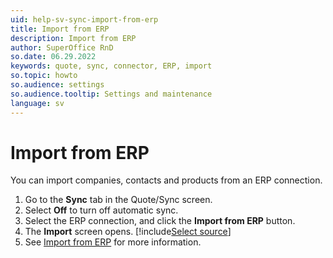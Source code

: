 ```yaml
---
uid: help-sv-sync-import-from-erp
title: Import from ERP
description: Import from ERP
author: SuperOffice RnD
so.date: 06.29.2022
keywords: quote, sync, connector, ERP, import
so.topic: howto
so.audience: settings
so.audience.tooltip: Settings and maintenance
language: sv
---
```


# Import from ERP

You can import companies, contacts and products from an ERP connection.

1. Go to the **Sync** tab in the Quote/Sync screen.
2. Select **Off** to turn off automatic sync.
3. Select the ERP connection, and click the **Import from ERP** button.
4. The **Import** screen opens. [!include[Select source](../../../../admin/import/learn/includes/select-source.md)]
5. See [Import from ERP][1] for more information.

<!-- Referenced links -->
[1]: ../../../../admin/import/learn/import-from-erp.md

<!-- Referenced images -->

